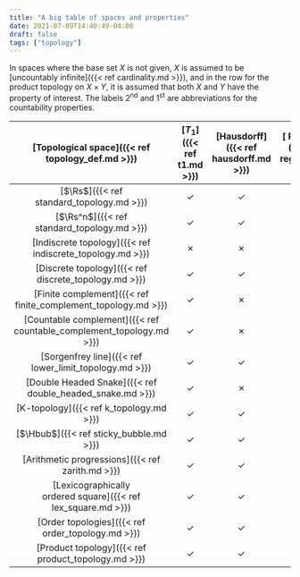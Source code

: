 ```yaml
---
title: "A big table of spaces and properties"
date: 2021-07-09T14:40:49-04:00
draft: false
tags: ["topology"]
---
```


In spaces where the base set $X$ is not given, $X$ is assumed to be [uncountably infinite]({{< ref cardinality.md >}}), and in the row for the product topology on $X \times Y$, it is assumed that both $X$ and $Y$ have the property of interest. The labels 2<sup>nd</sup> and 1<sup>st</sup> are abbreviations for the countability properties.

| [Topological space]({{< ref topology_def.md >}}) | [$T_1$]({{< ref t1.md >}}) | [Hausdorff]({{< ref hausdorff.md >}}) |[ Regular]({{< ref regular.md >}}) |[Normal]({{< ref normal.md >}}) | [Separable]({{< ref separable_spaces.md >}}) | [2<sup>nd</sup>]({{< ref second_countable.md >}}) | [1<sup>st</sup>]({{< ref first_countable.md >}}) |
|:---:|:---:|:---:|:---:|:---:|:---:|:---:|:---:|
| [$\Rs$]({{< ref standard_topology.md >}}) | &check; | &check; | &check; | &check; | &check; | &check; | &check; |
| [$\Rs^n$]({{< ref standard_topology.md >}}) | &check; | &check; | &check; | &check; | &check; | &check; | &check; |
| [Indiscrete topology]({{< ref indiscrete_topology.md >}}) | &cross; | &cross; | &check; | &check; | &check; | &check; | &check; |
| [Discrete topology]({{< ref discrete_topology.md >}}) | &check; | &check; | &check; | &check; | &cross; | &cross; | &check; |
| [Finite complement]({{< ref finite_complement_topology.md >}}) | &check; | &cross; | &cross; | &cross; | &check; | &cross; | &cross; |
| [Countable complement]({{< ref countable_complement_topology.md >}}) | &check; | &cross; | &cross; | &cross; | &cross; | &cross; | &cross; |
| [Sorgenfrey line]({{< ref lower_limit_topology.md >}}) | &check; | &check; | &check; | &check; | &check; | &cross; | &check; |
| [Double Headed Snake]({{< ref double_headed_snake.md >}}) | &check; | &cross; | &cross; | &cross; | &check; | &check; | &check; |
| [K-topology]({{< ref k_topology.md >}}) | &check; | &check; | &cross; | &cross; | &check; | &check; | &check; |
| [$\Hbub$]({{< ref sticky_bubble.md >}}) | &check; | &check; | &check; |  | &check; | &cross; | &check; |
| [Arithmetic progressions]({{< ref zarith.md >}}) | &check;  | &check; | &check; | &check; | &check; | &check; | &check; |
| [Lexicographically <br> ordered square]({{< ref lex_square.md >}}) | &check; | &check; | &check; | &check; | &cross; | &cross; |
| [Order topologies]({{< ref order_topology.md >}}) | &check; | &check; | &check; | &check; | &cross; | &cross; |
| [Product topology]({{< ref product_topology.md >}}) | &check; | &check; | &check; | &cross; | &check; | &check; | &check; |


